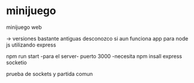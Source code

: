 # minijuego
minijuego web

-> versiones bastante antiguas desconozco si aun funciona
app para node js  utilizando express

npm run start -para el server- puerto 3000 -necesita npm insall express socketio

prueba de sockets y partida comun
